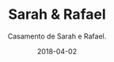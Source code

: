 ---
title: Sarah & Rafael
subtitle: "Casamento de Sarah e Rafael."
layout: default
modal-id: 29
date: 2018-04-02
img: "sarah_rafael-893x272.jpg"
thumbnail: "sarah_rafael-893x272.jpg"
alt: image-alt
project-date: April 2014
client: Start Bootstrap
category: Web Development
description: "

Casamento de Sarah e Rafael.

"

---